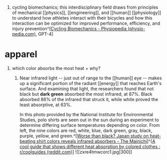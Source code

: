 1. cycling biomechanics; this interdisciplinary field draws from principles of mechanical [[physics]], [[engineering]], and [[human]] [[physiology]] to understand how athletes interact with their bicycles and how this interaction can be optimized for improved performance, efficiency, and injury prevention^[[Cycling Biomechanics - Physiopedia (physio-pedia.com)](https://www.physio-pedia.com/Cycling_Biomechanics), GPT-4]

# apparel
1. which color absorbs the most heat + why?
	1. Near infrared light -- just out of range to the [[human]] eye -- makes up a significant portion of the radiant [[energy]] that reaches Earth's surface. And examining that light, the researchers found that not black but **dark green** absorbed the most infrared, at 87%. Black absorbed 86% of the infrared that struck it, while white proved the least absorptive, at 63%.
	   
	   In this photo provided by the National Institute for Environmental Studies, polo shirts are seen out in the sun during an experiment to determine differing surface temperatures depending on color. From left, the nine colors are red, white, blue, dark green, gray, black, purple, yellow, and green.^[[Worse than black? Japan study on heat-beating shirt colors reveals infrared absorbers - The Mainichi](https://mainichi.jp/english/articles/20230726/p2a/00m/0sc/014000c)]^[[A cool guide that shows different heat absorption by colored clothes : r/coolguides (reddit.com)](https://www.reddit.com/r/coolguides/comments/1bsavbx/a_cool_guide_that_shows_different_heat_absorption/)]
	   ![[zxre4tmwcorc1.jpg|300]]